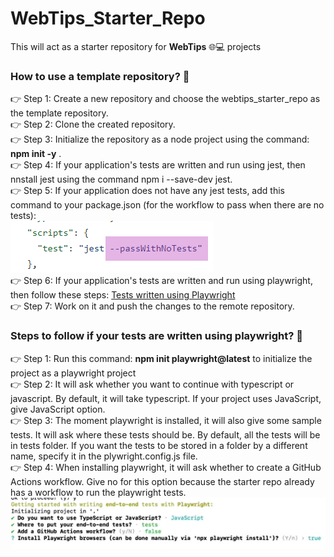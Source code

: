 # WebTips_Starter_Repo
This will act as a starter repository for **WebTips** 🌐💻 projects

### How to use a template repository? 🏁
👉 Step 1: Create a new repository and choose the webtips_starter_repo as the template repository.\
👉 Step 2: Clone the created repository.\
👉 Step 3: Initialize the repository as a node project using the command: __npm init -y__ . \
👉 Step 4: If your application's tests are written and run using jest, then nnstall jest using the command npm i --save-dev jest.\
👉 Step 5: If your application does not have any jest tests, add this command to your package.json (for the workflow to pass when there are no tests):\
![command to make the workflow run when there are no tests](https://github.com/solitontech/WebTips_Starter_Repo/blob/main/Documentation/Assets/WorkflowSpecification/noTests.png)\
👉 Step 6: If your application's tests are written and run using playwright, then follow these steps: [Tests written using Playwright](https://github.com/solitontech/WebTips_Starter_Repo/blob/main/Documentation/readme.md#steps-to-follow-if-your-tests-are-written-using-playwright-) \
👉 Step 7: Work on it and push the changes to the remote repository. 

### Steps to follow if your tests are written using playwright? 🏁
👉 Step 1: Run this command: __npm init playwright@latest__ to initialize the project as a playwright project\
👉 Step 2: It will ask whether you want to continue with typescript or javascript. By default, it will take typescript. If your project uses JavaScript, give JavaScript option.  \
👉 Step 3: The moment playwright is installed, it will also give some sample tests. It will ask where these tests should be. By default, all the tests will be in tests folder. If you want the tests to be stored in a folder by a different name, specify it in the plywright.config.js file. \
👉 Step 4: When installing playwright, it will ask whether to create a GitHub Actions workflow. Give no for this option because the starter repo already has a workflow to run the playwright tests. \
![Steps to follow while configuring playwright tests](https://github.com/solitontech/WebTips_Starter_Repo/blob/main/Documentation/Assets/PlaywrightTests/configurationSteps.PNG)
